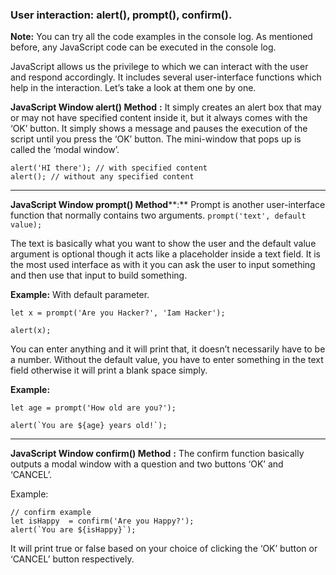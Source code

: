 ### User interaction: alert(), prompt(), confirm().

**Note:** You can try all the code examples in the console log. As mentioned before, any JavaScript code can be executed in the console log.

JavaScript allows us the privilege to which we can interact with the user and respond accordingly. It includes several user-interface functions which help in the interaction. Let’s take a look at them one by one.

**JavaScript Window alert() Method** **:** It simply creates an alert box that may or may not have specified content inside it, but it always comes with the ‘OK’ button. It simply shows a message and pauses the execution of the script until you press the ‘OK’ button. The mini-window that pops up is called the ‘modal window’.

```
alert('HI there'); // with specified content 
alert(); // without any specified content
```

---

**JavaScript Window prompt() Method****:** Prompt is another user-interface function that normally contains two arguments.
`prompt('text', default value);`

The text is basically what you want to show the user and the default value argument is optional though it acts like a placeholder inside a text field. It is the most used interface as with it you can ask the user to input something and then use that input to build something.

**Example:** With default parameter.
```
let x = prompt('Are you Hacker?', 'Iam Hacker'); 
  
alert(x);
```

You can enter anything and it will print that, it doesn’t necessarily have to be a number. Without the default value, you have to enter something in the text field otherwise it will print a blank space simply.

**Example:**
```
let age = prompt('How old are you?'); 
  
alert(`You are ${age} years old!`);
```

---

**JavaScript Window confirm() Method** **:** The confirm function basically outputs a modal window with a question and two buttons ‘OK’ and ‘CANCEL’.

Example:
```
// confirm example  
let isHappy  = confirm('Are you Happy?'); 
alert(`You are ${isHappy}`);
```

It will print true or false based on your choice of clicking the ‘OK’ button or ‘CANCEL’ button respectively.
